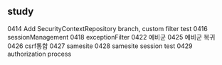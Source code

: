## study


0414 Add SecurityContextRepository branch, custom filter test
0416 sessionManagement
0418 exceptionFilter
0422 예비군
0425 예비군 복귀
0426 csrf통합
0427 samesite
0428 samesite session test
0429 authorization process


